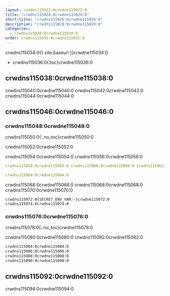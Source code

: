 ```yaml
---
layout: crwdns115022:0crwdne115022:0
title: "crwdns115024:0crwdne115024:0"
short-title: "crwdns115026:0crwdne115026:0"
description: "crwdns115028:0crwdne115028:0"
categories:
  - crwdns115030:0crwdne115030:0
order: crwdns115032:0crwdne115032:0
---
```

crwdns115034:0{{ site.baseurl }}crwdne115034:0

+ crwdns115036:0{:toc}crwdne115036:0

## crwdns115038:0crwdne115038:0

crwdns115040:0crwdne115040:0 crwdns115042:0crwdne115042:0 crwdns115044:0crwdne115044:0

## crwdns115046:0crwdne115046:0

### crwdns115048:0crwdne115048:0

crwdns115050:0{:.no_toc}crwdne115050:0

crwdns115052:0crwdne115052:0

crwdns115054:0crwdne115054:0 crwdns115056:0crwdne115056:0

```yaml
crwdns115058:0crwdne115058:0 crwdns115060:0crwdne115060:0 crwdns115062:0crwdne115062:0

crwdns115064:0crwdne115064:0
```

crwdns115066:0crwdne115066:0 crwdns115068:0crwdne115068:0 crwdns115070:0crwdne115070:0

    crwdns115072:0{SECRET_ENV_VAR:-}crwdne115072:0
    crwdns115074:0crwdne115074:0
    

### crwdns115076:0crwdne115076:0

crwdns115078:0{:.no_toc}crwdne115078:0

crwdns115080:0crwdne115080:0 crwdns115082:0crwdne115082:0

```bash
crwdns115084:0crwdne115084:0
crwdns115086:0crwdne115086:0
crwdns115088:0crwdne115088:0
crwdns115090:0crwdne115090:0
```

## crwdns115092:0crwdne115092:0

crwdns115094:0crwdne115094:0